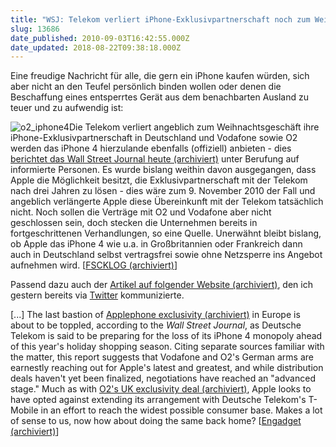 ```yaml
---
title: "WSJ: Telekom verliert iPhone-Exklusivpartnerschaft noch zum Weihnachtsgeschäft?"
slug: 13686
date_published: 2010-09-03T16:42:55.000Z
date_updated: 2018-08-22T09:38:18.000Z
---
```


Eine freudige Nachricht für alle, die gern ein iPhone kaufen würden, sich aber nicht an den Teufel persönlich binden wollen oder denen die Beschaffung eines entsperrtes Gerät aus dem benachbarten Ausland zu teuer und zu aufwendig ist:

![o2_iphone4](//picdump.thafaker.de/2010/09/o2_iphone4.jpg)Die Telekom verliert angeblich zum Weihnachtsgeschäft ihre  iPhone-Exklusivpartnerschaft in Deutschland und Vodafone sowie O2 werden  das iPhone 4 hierzulande ebenfalls (offiziell) anbieten - dies [berichtet das Wall Street Journal heute (archiviert)](http://web.archive.org/web/20100907004626/http://online.wsj.com:80/article/SB10001424052748704206804575467252834463766.html?ru=yahoo) unter Berufung auf informierte Personen. Es wurde bislang weithin davon ausgegangen, dass Apple die Möglichkeit besitzt, die Exklusivpartnerschaft mit der Telekom nach drei Jahren zu lösen - dies wäre zum 9. November 2010 der Fall und angeblich verlängerte  Apple diese Übereinkunft mit der Telekom tatsächlich nicht. Noch sollen  die Verträge mit O2 und Vodafone aber nicht geschlossen sein, doch  stecken die Unternehmen bereits in fortgeschrittenen Verhandlungen, so  eine Quelle. Unerwähnt bleibt bislang, ob Apple das iPhone 4 wie u.a. in  Großbritannien oder Frankreich dann auch in Deutschland selbst  vertragsfrei sowie ohne Netzsperre ins Angebot aufnehmen wird. [[FSCKLOG (archiviert)](http://web.archive.org/web/20100904081348/http://www.fscklog.com:80/2010/09/wsj-telekom-verliert-iphone-exklusivpartnerschaft-noch-vor-dem-weihnachtsgesch%C3%A4ft.html)]

Passend dazu auch der [Artikel auf folgender Website (archiviert)](http://web.archive.org/web/20100903230342/http://www.engadget.com:80/2010/09/02/wsj-iphone-4-to-be-offered-by-vodafone-and-o2-in-germany-as-t-m/), den ich gestern bereits via [Twitter](https://twitter.com/thafaker/status/22828893948) kommunizierte.

[...] The last bastion of [Applephone exclusivity (archiviert)](http://web.archive.org/web/20100906231836/http://www.engadget.com:80/all/iphone,exclusivity) in Europe is about to be toppled, according to the *Wall Street Journal*,  as Deutsche Telekom is said to be preparing for the loss of its iPhone 4  monopoly ahead of this year's holiday shopping season. Citing separate  sources familiar with the matter, this report suggests that Vodafone and  O2's German arms are earnestly reaching out for Apple's latest and  greatest, and while distribution deals haven't yet been finalized,  negotiations have reached an "advanced stage." Much as with [O2's UK exclusivity deal (archiviert)](http://web.archive.org/web/20100304143435/http://www.engadget.com:80/2009/09/29/vodafone-uk-nabs-iphone-in-prelude-to-uk-price-war),  Apple looks to have opted against extending its arrangement with  Deutsche Telekom's T-Mobile in an effort to reach the widest possible  consumer base. Makes a lot of sense to us, now how about doing the same  back home? [[Engadget (archiviert)](http://web.archive.org/web/20100903230342/http://www.engadget.com:80/2010/09/02/wsj-iphone-4-to-be-offered-by-vodafone-and-o2-in-germany-as-t-m/)]
